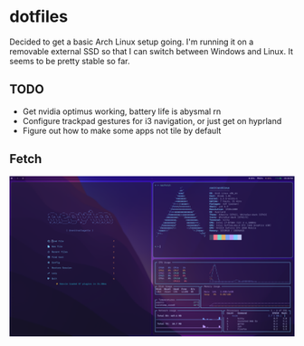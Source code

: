 # dotfiles
Decided to get a basic Arch Linux setup going. I'm running it on a removable external SSD so that I can switch between Windows and Linux. It seems to be pretty stable so far. 

## TODO
- Get nvidia optimus working, battery life is abysmal rn
- Configure trackpad gestures for i3 navigation, or just get on hyprland
- Figure out how to make some apps not tile by default

## Fetch
![neofetch screenshot](./fetch.png)
